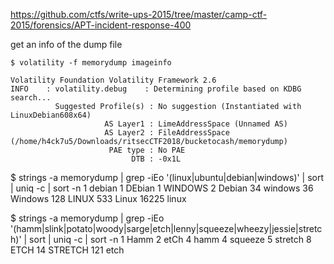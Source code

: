 https://github.com/ctfs/write-ups-2015/tree/master/camp-ctf-2015/forensics/APT-incident-response-400

get an info of the dump file

```
$ volatility -f memorydump imageinfo

Volatility Foundation Volatility Framework 2.6
INFO    : volatility.debug    : Determining profile based on KDBG search...
          Suggested Profile(s) : No suggestion (Instantiated with LinuxDebian608x64)
                     AS Layer1 : LimeAddressSpace (Unnamed AS)
                     AS Layer2 : FileAddressSpace (/home/h4ck7u5/Downloads/ritsecCTF2018/bucketocash/memorydump)
                      PAE type : No PAE
                           DTB : -0x1L
```


$ strings -a memorydump | grep -iEo '(linux|ubuntu|debian|windows)' | sort | uniq -c | sort -n
      1 debian
      1 DEbian
      1 WINDOWS
      2 Debian
     34 windows
     36 Windows
    128 LINUX
    533 Linux
  16225 linux

$ strings -a memorydump  | grep -iEo '(hamm|slink|potato|woody|sarge|etch|lenny|squeeze|wheezy|jessie|stretch)' | sort | uniq -c | sort -n
      1 Hamm
      2 etCh
      4 hamm
      4 squeeze
      5 stretch
      8 ETCH
     14 STRETCH
    121 etch
